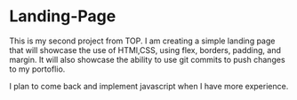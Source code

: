 # Landing-Page

This is my second project from TOP. I am creating a simple landing page that will showcase the use of HTMl,CSS, using flex, borders, padding, and margin.
It will also showcase the ability to use git commits to push changes to my portoflio.

 I plan to come back and implement javascript when I have more experience.